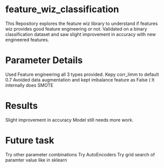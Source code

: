 # feature_wiz_classification
This Repository explores the feature wiz library to understand if features wiz provides good feature engineering or not. Validated on a binary classification dataset and saw slight improvement in accuracy with new engineered features. 

# Parameter Details
Used Feature engineering all 3 types provided. 
Kepy corr_limm to default 0.7
Avoided data augmentation and kept imbalance feature as False ( It internally does SMOTE

# Results
Slight improvement in accuracy 
Model still needs more work. 

# Future task 
Try other parameter combinations
Try AutoEncoders 
Try grid search of paramter value like in sklearn 
